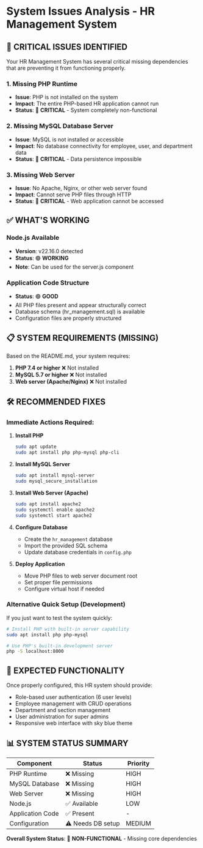 # System Issues Analysis - HR Management System

## 🚨 **CRITICAL ISSUES IDENTIFIED**

Your HR Management System has several critical missing dependencies that are preventing it from functioning properly.

### **1. Missing PHP Runtime**
- **Issue**: PHP is not installed on the system
- **Impact**: The entire PHP-based HR application cannot run
- **Status**: 🔴 **CRITICAL** - System completely non-functional

### **2. Missing MySQL Database Server**
- **Issue**: MySQL is not installed or accessible
- **Impact**: No database connectivity for employee, user, and department data
- **Status**: 🔴 **CRITICAL** - Data persistence impossible

### **3. Missing Web Server**
- **Issue**: No Apache, Nginx, or other web server found
- **Impact**: Cannot serve PHP files through HTTP
- **Status**: 🔴 **CRITICAL** - Web application cannot be accessed

## ✅ **WHAT'S WORKING**

### **Node.js Available**
- **Version**: v22.16.0 detected
- **Status**: 🟢 **WORKING**
- **Note**: Can be used for the server.js component

### **Application Code Structure**
- **Status**: 🟢 **GOOD**
- All PHP files present and appear structurally correct
- Database schema (hr_management.sql) is available
- Configuration files are properly structured

## 📋 **SYSTEM REQUIREMENTS (MISSING)**

Based on the README.md, your system requires:

1. **PHP 7.4 or higher** ❌ Not installed
2. **MySQL 5.7 or higher** ❌ Not installed  
3. **Web server (Apache/Nginx)** ❌ Not installed

## 🛠️ **RECOMMENDED FIXES**

### **Immediate Actions Required:**

1. **Install PHP**
   ```bash
   sudo apt update
   sudo apt install php php-mysql php-cli
   ```

2. **Install MySQL Server**
   ```bash
   sudo apt install mysql-server
   sudo mysql_secure_installation
   ```

3. **Install Web Server (Apache)**
   ```bash
   sudo apt install apache2
   sudo systemctl enable apache2
   sudo systemctl start apache2
   ```

4. **Configure Database**
   - Create the `hr_management` database
   - Import the provided SQL schema
   - Update database credentials in `config.php`

5. **Deploy Application**
   - Move PHP files to web server document root
   - Set proper file permissions
   - Configure virtual host if needed

### **Alternative Quick Setup (Development)**
If you just want to test the system quickly:
```bash
# Install PHP with built-in server capability
sudo apt install php php-mysql

# Use PHP's built-in development server
php -S localhost:8000
```

## 🎯 **EXPECTED FUNCTIONALITY**

Once properly configured, this HR system should provide:
- Role-based user authentication (6 user levels)
- Employee management with CRUD operations
- Department and section management
- User administration for super admins
- Responsive web interface with sky blue theme

## 📊 **SYSTEM STATUS SUMMARY**

| Component | Status | Priority |
|-----------|---------|----------|
| PHP Runtime | ❌ Missing | HIGH |
| MySQL Database | ❌ Missing | HIGH |
| Web Server | ❌ Missing | HIGH |
| Node.js | ✅ Available | LOW |
| Application Code | ✅ Present | - |
| Configuration | ⚠️ Needs DB setup | MEDIUM |

**Overall System Status**: 🔴 **NON-FUNCTIONAL** - Missing core dependencies